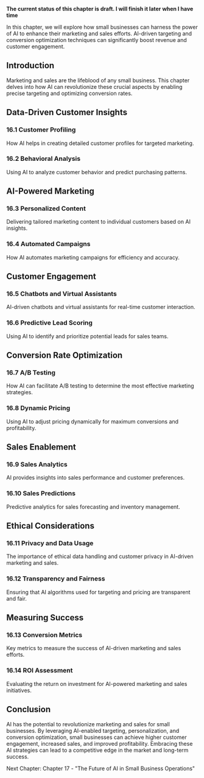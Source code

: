 **The current status of this chapter is draft. I will finish it later when I have time**

In this chapter, we will explore how small businesses can harness the power of AI to enhance their marketing and sales efforts. AI-driven targeting and conversion optimization techniques can significantly boost revenue and customer engagement.

Introduction
------------

Marketing and sales are the lifeblood of any small business. This chapter delves into how AI can revolutionize these crucial aspects by enabling precise targeting and optimizing conversion rates.

Data-Driven Customer Insights
-----------------------------

### 16.1 Customer Profiling

How AI helps in creating detailed customer profiles for targeted marketing.

### 16.2 Behavioral Analysis

Using AI to analyze customer behavior and predict purchasing patterns.

AI-Powered Marketing
--------------------

### 16.3 Personalized Content

Delivering tailored marketing content to individual customers based on AI insights.

### 16.4 Automated Campaigns

How AI automates marketing campaigns for efficiency and accuracy.

Customer Engagement
-------------------

### 16.5 Chatbots and Virtual Assistants

AI-driven chatbots and virtual assistants for real-time customer interaction.

### 16.6 Predictive Lead Scoring

Using AI to identify and prioritize potential leads for sales teams.

Conversion Rate Optimization
----------------------------

### 16.7 A/B Testing

How AI can facilitate A/B testing to determine the most effective marketing strategies.

### 16.8 Dynamic Pricing

Using AI to adjust pricing dynamically for maximum conversions and profitability.

Sales Enablement
----------------

### 16.9 Sales Analytics

AI provides insights into sales performance and customer preferences.

### 16.10 Sales Predictions

Predictive analytics for sales forecasting and inventory management.

Ethical Considerations
----------------------

### 16.11 Privacy and Data Usage

The importance of ethical data handling and customer privacy in AI-driven marketing and sales.

### 16.12 Transparency and Fairness

Ensuring that AI algorithms used for targeting and pricing are transparent and fair.

Measuring Success
-----------------

### 16.13 Conversion Metrics

Key metrics to measure the success of AI-driven marketing and sales efforts.

### 16.14 ROI Assessment

Evaluating the return on investment for AI-powered marketing and sales initiatives.

Conclusion
----------

AI has the potential to revolutionize marketing and sales for small businesses. By leveraging AI-enabled targeting, personalization, and conversion optimization, small businesses can achieve higher customer engagement, increased sales, and improved profitability. Embracing these AI strategies can lead to a competitive edge in the market and long-term success.

Next Chapter: Chapter 17 - "The Future of AI in Small Business Operations"
